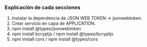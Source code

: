 ### Explicación de cada secciones 
1. Instalar la dependencia de JSON WEB TOKEN -> jsonwebtoken.
2. Crear servicio en capa de APPLICATION.
3. npm install @types/jsonwebtoken
4. npm install bcryptjs / npm install @types/bcryptjs
5. npm install cors / npm install @types/cors